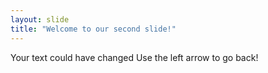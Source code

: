 ```yaml
---
layout: slide
title: "Welcome to our second slide!"
---
```

Your text could have changed
Use the left arrow to go back!

